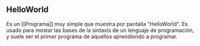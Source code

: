 ## HelloWorld
Es un [[Programa]] muy simple que muestra por pantalla "HelloWorld".
Es usado para mostar las bases de la sintaxis de un lenguaje de programación, y suele ser el primer programa de aquellos aprendiendo a programar.